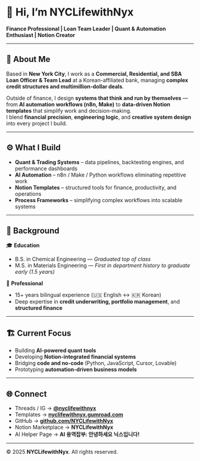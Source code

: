 # 👋 Hi, I’m NYCLifewithNyx  
**Finance Professional | Loan Team Leader | Quant & Automation Enthusiast | Notion Creator**

---

## 🧭 About Me  
Based in **New York City**, I work as a **Commercial, Residential, and SBA Loan Officer & Team Lead** at a Korean-affiliated bank, managing **complex credit structures and multimillion-dollar deals**.

Outside of finance, I design **systems that think and run by themselves** — from **AI automation workflows (n8n, Make)** to **data-driven Notion templates** that simplify work and decision-making.  
I blend **financial precision**, **engineering logic**, and **creative system design** into every project I build.

---

## ⚙️ What I Build  
- **Quant & Trading Systems** – data pipelines, backtesting engines, and performance dashboards  
- **AI Automation** – n8n / Make / Python workflows eliminating repetitive work  
- **Notion Templates** – structured tools for finance, productivity, and operations  
- **Process Frameworks** – simplifying complex workflows into scalable systems  

---

## 🧠 Background  
🎓 **Education**  
- B.S. in Chemical Engineering — *Graduated top of class*  
- M.S. in Materials Engineering — *First in department history to graduate early (1.5 years)*  

💼 **Professional**  
- 15+ years bilingual experience (🇺🇸 English ↔ 🇰🇷 Korean)  
- Deep expertise in **credit underwriting, portfolio management**, and **structured finance**  

---

## 🏗️ Current Focus  
- Building **AI-powered quant tools**  
- Developing **Notion-integrated financial systems**  
- Bridging **code and no-code** (Python, JavaScript, Cursor, Lovable)  
- Prototyping **automation-driven business models**

---

## 🌐 Connect  
- Threads / IG → **[@nyclifewithnyx](https://www.instagram.com/nyclifewithnyx)**  
- Templates → **[nyclifewithnyx.gumroad.com](https://nyclifewithnyx.gumroad.com)**  
- GitHub → **[github.com/NYCLifewithNyx](https://github.com/NYCLifewithNyx)**  
- Notion Marketplace → **NYCLifewithNyx**  
- AI Helper Page → **AI 용역잡부: 안녕하세요 닉스입니다!**

---

© 2025 **NYCLifewithNyx**. All rights reserved.
